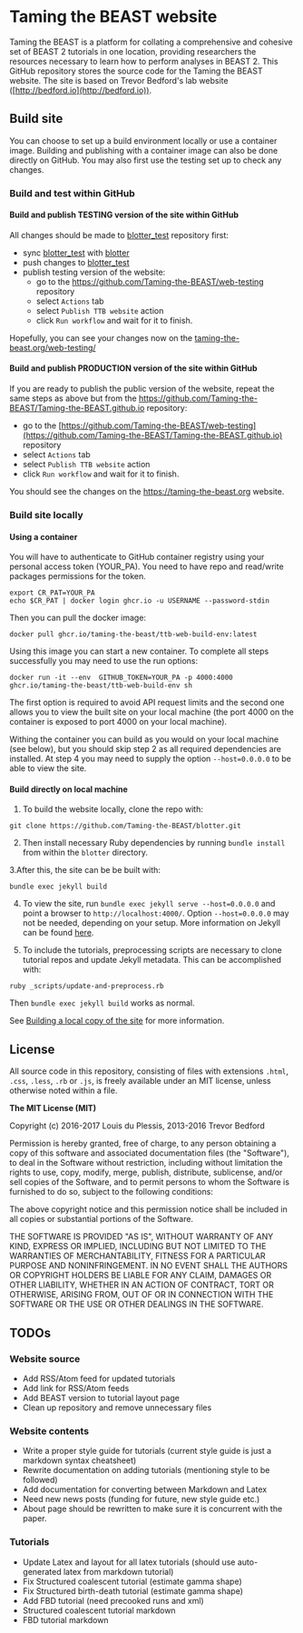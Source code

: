 # Taming the BEAST website

Taming the BEAST is a platform for collating a comprehensive and cohesive set of BEAST 2 tutorials in one location, providing researchers the resources necessary to learn how to perform analyses in BEAST 2. This GitHub repository stores the source code for the Taming the BEAST website. The site is based on Trevor Bedford's lab website ([http://bedford.io](http://bedford.io)).

## Build site

You can choose to set up a build environment locally or use a container image. Building and publishing with a container image can also be done directly on GitHub. You may also first use the testing set up to check any changes.

### Build and test within GitHub

#### Build and publish TESTING version of the site within GitHub

  All changes should be made to [blotter_test](https://github.com/Taming-the-BEAST/blotter_test) repository first:
  - sync [blotter_test](https://github.com/Taming-the-BEAST/blotter_test) with [blotter](https://github.com/Taming-the-BEAST/blotter)
  - push changes to [blotter_test](https://github.com/Taming-the-BEAST/blotter_test)
  - publish testing version of the website:
    - go to the https://github.com/Taming-the-BEAST/web-testing repository
    - select `Actions` tab
    - select `Publish TTB website` action
    - click `Run workflow` and wait for it to finish.
  
  Hopefully, you can see your changes now on the [taming-the-beast.org/web-testing/](taming-the-beast.org/web-testing/)  

#### Build and publish PRODUCTION version of the site within GitHub   

  If you are ready to publish the public version of the website, repeat the same steps as above but from the https://github.com/Taming-the-BEAST/Taming-the-BEAST.github.io repository:
  - go to the [https://github.com/Taming-the-BEAST/web-testing](https://github.com/Taming-the-BEAST/Taming-the-BEAST.github.io) repository
  - select `Actions` tab
  - select `Publish TTB website` action
  - click `Run workflow` and wait for it to finish. 
  
  You should see the changes on the https://taming-the-beast.org website.

### Build site locally

#### Using a container

  You will have to authenticate to GitHub container registry using your personal access token (YOUR_PA). 
  You need to have repo and read/write packages permissions for the token.
  ```
  export CR_PAT=YOUR_PA
  echo $CR_PAT | docker login ghcr.io -u USERNAME --password-stdin
  ```
  Then you can pull the docker image: 
  ```
  docker pull ghcr.io/taming-the-beast/ttb-web-build-env:latest
  ```
  Using this image you can start a new container. To complete all steps successfully you may need to use the run options:
  ```
  docker run -it --env  GITHUB_TOKEN=YOUR_PA -p 4000:4000 ghcr.io/taming-the-beast/ttb-web-build-env sh
  ```
  
  The first option is required to avoid API request limits and the second one allows you to view the built site on your local machine (the port 4000 on the container is exposed to port 4000 on your local machine).
  
  Withing the container you can build as you would on your local machine (see below), but you should skip step 2 as all required dependencies are installed.
  At step 4 you may need to supply the option `--host=0.0.0.0` to be able to view the site.

#### Build directly on local machine

  1. To build the website locally, clone the repo with:
  
  ```
  git clone https://github.com/Taming-the-BEAST/blotter.git
  ```
  
  2. Then install necessary Ruby dependencies by running `bundle install` from within the `blotter` directory.
     
  3.After this, the site can be be built with:
  ```
  bundle exec jekyll build
  ```
  
  4. To view the site, run `bundle exec jekyll serve --host=0.0.0.0` and point a browser to `http://localhost:4000/`. Option `--host=0.0.0.0` may not be needed, depending on your setup.  More information on Jekyll can be found [here](http://jekyllrb.com/).
  
  5. To include the tutorials, preprocessing scripts are necessary to clone tutorial repos and update Jekyll metadata. This can be accomplished with:
  
  ```
  ruby _scripts/update-and-preprocess.rb
  ```
  
  Then `bundle exec jekyll build` works as normal.
  
  See [Building a local copy of the site](https://taming-the-beast.github.io/contribute/Building-a-local-copy-of-the-site/) for more information.


## License

  All source code in this repository, consisting of files with extensions `.html`, `.css`, `.less`, `.rb` or `.js`, is freely available under an MIT license, unless otherwise noted within a file. 

  **The MIT License (MIT)**

  Copyright (c) 2016-2017 Louis du Plessis, 2013-2016 Trevor Bedford

  Permission is hereby granted, free of charge, to any person obtaining a copy of this software and associated documentation files (the "Software"), to deal in the Software without restriction, including without limitation the rights to use, copy, modify, merge, publish, distribute, sublicense, and/or sell copies of the Software, and to permit persons to whom the Software is furnished to do so, subject to the following conditions:

  The above copyright notice and this permission notice shall be included in all copies or substantial portions of the Software.

  THE SOFTWARE IS PROVIDED "AS IS", WITHOUT WARRANTY OF ANY KIND, EXPRESS OR IMPLIED, INCLUDING BUT NOT LIMITED TO THE WARRANTIES OF MERCHANTABILITY, FITNESS FOR A PARTICULAR  PURPOSE AND NONINFRINGEMENT. IN NO EVENT SHALL THE AUTHORS OR COPYRIGHT HOLDERS BE LIABLE FOR ANY CLAIM, DAMAGES OR OTHER LIABILITY, WHETHER IN AN ACTION OF CONTRACT, TORT OR OTHERWISE, ARISING FROM, OUT OF OR IN CONNECTION WITH THE SOFTWARE OR THE USE OR OTHER DEALINGS IN THE SOFTWARE.


## TODOs

### Website source
  - Add RSS/Atom feed for updated tutorials
  - Add link for RSS/Atom feeds
  - Add BEAST version to tutorial layout page
  - Clean up repository and remove unnecessary files


### Website contents
  - Write a proper style guide for tutorials (current style guide is just a markdown syntax cheatsheet)
  - Rewrite documentation on adding tutorials (mentioning style to be followed)
  - Add documentation for converting between Markdown and Latex
  - Need new news posts (funding for future, new style guide etc.)
  - About page should be rewritten to make sure it is concurrent with the paper.


### Tutorials
  - Update Latex and layout for all latex tutorials (should use auto-generated latex from markdown tutorial)
  - Fix Structured coalescent tutorial (estimate gamma shape)
  - Fix Structured birth-death tutorial (estimate gamma shape)
  - Add FBD tutorial (need precooked runs and xml)
  - Structured coalescent tutorial markdown
  - FBD tutorial markdown
